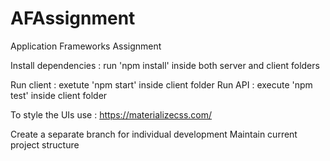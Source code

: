 # AFAssignment
Application Frameworks Assignment

Install dependencies : run 'npm install' inside both server and client folders

Run client : exetute 'npm start' inside client folder
Run API    : execute 'npm test' inside client folder

To style the UIs use : https://materializecss.com/

Create a separate branch for individual development
Maintain current project structure
